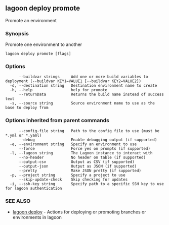 ## lagoon deploy promote

Promote an environment

### Synopsis

Promote one environment to another

```
lagoon deploy promote [flags]
```

### Options

```
      --buildvar strings     Add one or more build variables to deployment (--buildvar KEY1=VALUE1 [--buildvar KEY2=VALUE2])
  -d, --destination string   Destination environment name to create
  -h, --help                 help for promote
      --returnData           Returns the build name instead of success text
  -s, --source string        Source environment name to use as the base to deploy from
```

### Options inherited from parent commands

```
      --config-file string   Path to the config file to use (must be *.yml or *.yaml)
      --debug                Enable debugging output (if supported)
  -e, --environment string   Specify an environment to use
      --force                Force yes on prompts (if supported)
  -l, --lagoon string        The Lagoon instance to interact with
      --no-header            No header on table (if supported)
      --output-csv           Output as CSV (if supported)
      --output-json          Output as JSON (if supported)
      --pretty               Make JSON pretty (if supported)
  -p, --project string       Specify a project to use
      --skip-update-check    Skip checking for updates
  -i, --ssh-key string       Specify path to a specific SSH key to use for lagoon authentication
```

### SEE ALSO

* [lagoon deploy](lagoon_deploy.md)	 - Actions for deploying or promoting branches or environments in lagoon

